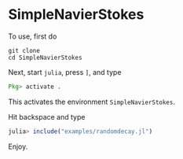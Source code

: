 # SimpleNavierStokes

To use, first do

```
git clone
cd SimpleNavierStokes
```

Next, start `julia`, press `]`, and type

```julia
Pkg> activate .
```

This activates the environment `SimpleNavierStokes`.

Hit backspace and type

```julia
julia> include("examples/randomdecay.jl")
```

Enjoy.
